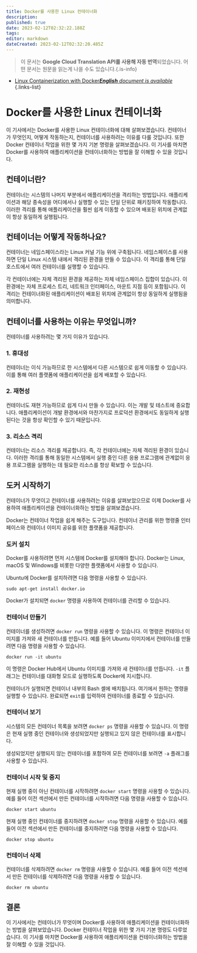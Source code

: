 ```yaml
---
title: Docker를 사용한 Linux 컨테이너화
description: 
published: true
date: 2023-02-12T02:32:22.188Z
tags: 
editor: markdown
dateCreated: 2023-02-12T02:32:20.485Z
---
```


> 이 문서는 **Google Cloud Translation API를 사용해 자동 번역**되었습니다.
어떤 문서는 원문을 읽는게 나을 수도 있습니다.{.is-info}



- [Linux Containerization with Docker***English** document is available*](/en/Knowledge-base/Linux/linux-containerization-with-docker)
{.links-list}


# Docker를 사용한 Linux 컨테이너화

이 기사에서는 Docker를 사용한 Linux 컨테이너화에 대해 살펴보겠습니다. 컨테이너가 무엇인지, 어떻게 작동하는지, 컨테이너를 사용하려는 이유를 다룰 것입니다. 또한 Docker 컨테이너 작업을 위한 몇 가지 기본 명령을 살펴보겠습니다. 이 기사를 마치면 Docker를 사용하여 애플리케이션을 컨테이너화하는 방법을 잘 이해할 수 있을 것입니다.

## 컨테이너란?

컨테이너는 시스템의 나머지 부분에서 애플리케이션을 격리하는 방법입니다. 애플리케이션과 해당 종속성을 어디에서나 실행할 수 있는 단일 단위로 패키징하여 작동합니다. 이러한 격리를 통해 애플리케이션을 훨씬 쉽게 이동할 수 있으며 배포된 위치에 관계없이 항상 동일하게 실행됩니다.

## 컨테이너는 어떻게 작동하나요?

컨테이너는 네임스페이스라는 Linux 커널 기능 위에 구축됩니다. 네임스페이스를 사용하면 단일 Linux 시스템 내에서 격리된 환경을 만들 수 있습니다. 이 격리를 통해 단일 호스트에서 여러 컨테이너를 실행할 수 있습니다.

각 컨테이너에는 자체 격리된 환경을 제공하는 자체 네임스페이스 집합이 있습니다. 이 환경에는 자체 프로세스 트리, 네트워크 인터페이스, 마운트 지점 등이 포함됩니다. 이 격리는 컨테이너화된 애플리케이션이 배포된 위치에 관계없이 항상 동일하게 실행됨을 의미합니다.

## 컨테이너를 사용하는 이유는 무엇입니까?

컨테이너를 사용하려는 몇 가지 이유가 있습니다.

### 1. 휴대성

컨테이너는 이식 가능하므로 한 시스템에서 다른 시스템으로 쉽게 이동할 수 있습니다. 이를 통해 여러 플랫폼에 애플리케이션을 쉽게 배포할 수 있습니다.

### 2. 재현성

컨테이너도 재현 가능하므로 쉽게 다시 만들 수 있습니다. 이는 개발 및 테스트에 중요합니다. 애플리케이션이 개발 환경에서와 마찬가지로 프로덕션 환경에서도 동일하게 실행된다는 것을 항상 확인할 수 있기 때문입니다.

### 3. 리소스 격리

컨테이너는 리소스 격리를 제공합니다. 즉, 각 컨테이너에는 자체 격리된 환경이 있습니다. 이러한 격리를 통해 동일한 시스템에서 실행 중인 다른 응용 프로그램에 관계없이 응용 프로그램을 실행하는 데 필요한 리소스를 항상 확보할 수 있습니다.

## 도커 시작하기

컨테이너가 무엇이고 컨테이너를 사용하려는 이유를 살펴보았으므로 이제 Docker를 사용하여 애플리케이션을 컨테이너화하는 방법을 살펴보겠습니다.

Docker는 컨테이너 작업을 쉽게 해주는 도구입니다. 컨테이너 관리를 위한 명령줄 인터페이스와 컨테이너 이미지 공유를 위한 플랫폼을 제공합니다.

### 도커 설치

Docker를 사용하려면 먼저 시스템에 Docker를 설치해야 합니다. Docker는 Linux, macOS 및 Windows를 비롯한 다양한 플랫폼에서 사용할 수 있습니다.

Ubuntu에 Docker를 설치하려면 다음 명령을 사용할 수 있습니다.

```
sudo apt-get install docker.io
```

Docker가 설치되면 `docker` 명령을 사용하여 컨테이너를 관리할 수 있습니다.

### 컨테이너 만들기

컨테이너를 생성하려면 `docker run` 명령을 사용할 수 있습니다. 이 명령은 컨테이너 이미지를 가져와 새 컨테이너를 만듭니다. 예를 들어 Ubuntu 이미지에서 컨테이너를 만들려면 다음 명령을 사용할 수 있습니다.

```
docker run -it ubuntu
```

이 명령은 Docker Hub에서 Ubuntu 이미지를 가져와 새 컨테이너를 만듭니다. `-it` 플래그는 컨테이너를 대화형 모드로 실행하도록 Docker에 지시합니다.

컨테이너가 실행되면 컨테이너 내부의 Bash 셸에 배치됩니다. 여기에서 원하는 명령을 실행할 수 있습니다. 완료되면 `exit`를 입력하여 컨테이너를 종료할 수 있습니다.

### 컨테이너 보기

시스템의 모든 컨테이너 목록을 보려면 `docker ps` 명령을 사용할 수 있습니다. 이 명령은 현재 실행 중인 컨테이너와 생성되었지만 실행되고 있지 않은 컨테이너를 표시합니다.

생성되었지만 실행되지 않는 컨테이너를 포함하여 모든 컨테이너를 보려면 `-a` 플래그를 사용할 수 있습니다.

### 컨테이너 시작 및 중지

현재 실행 중이 아닌 컨테이너를 시작하려면 `docker start` 명령을 사용할 수 있습니다. 예를 들어 이전 섹션에서 만든 컨테이너를 시작하려면 다음 명령을 사용할 수 있습니다.

```
docker start ubuntu
```

현재 실행 중인 컨테이너를 중지하려면 `docker stop` 명령을 사용할 수 있습니다. 예를 들어 이전 섹션에서 만든 컨테이너를 중지하려면 다음 명령을 사용할 수 있습니다.

```
docker stop ubuntu
```

### 컨테이너 삭제

컨테이너를 삭제하려면 `docker rm` 명령을 사용할 수 있습니다. 예를 들어 이전 섹션에서 만든 컨테이너를 삭제하려면 다음 명령을 사용할 수 있습니다.

```
docker rm ubuntu
```

## 결론

이 기사에서는 컨테이너가 무엇이며 Docker를 사용하여 애플리케이션을 컨테이너화하는 방법을 살펴보았습니다. Docker 컨테이너 작업을 위한 몇 가지 기본 명령도 다루었습니다. 이 기사를 마치면 Docker를 사용하여 애플리케이션을 컨테이너화하는 방법을 잘 이해할 수 있을 것입니다.
